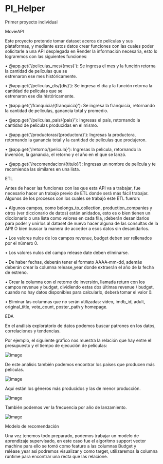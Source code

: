 # PI_Helper
Primer proyecto individual

MovieAPI

Este proyecto pretende tomar dataset acerca de películas y sus plataformas, y mediante estos datos crear 
funciones con las cuales poder solicitarle a una API desplegada en Render la información necesaria, esto lo 
lograremos con las siguientes funciones:

•	@app.get('/peliculas_mes/{mes}'): Se ingresa el mes y la función retorna la cantidad de películas que se   
  estrenaron ese mes históricamente.

•	@app.get('/peliculas_dis/{dis}'): Se ingresa el día y la función retorna la cantidad de películas que se   
  estrenaron ese día históricamente.

•	@app.get('/franquicia/{franquicia}'): Se ingresa la franquicia, retornando la cantidad de películas, ganancia 
  total y promedio.

•	@app.get('/peliculas_pais/{pais}'): Ingresas el país, retornando la cantidad de películas producidas en el mismo.

•	@app.get('/productoras/{productora}'): Ingresas la productora, retornando la ganancia total y la cantidad de 
  películas que produjeron.

•	@app.get('/retorno/{pelicula}'): Ingresas la película, retornando la inversión, la ganancia, el retorno y el 
  año en el que se lanzó.

•	@app.get('/recomendacion/{titulo}'): Ingresas un nombre de película y te recomienda las similares en una lista.


ETL


Antes de hacer las funciones con las que esta API va a trabajar, fue necesario hacer un trabajo previo de ETL donde 
será más fácil trabajar. Algunos de los procesos con los cuales se trabajó este ETL fueron:

•	Algunos campos, como belongs_to_collection, production_companies y otros (ver diccionario de datos) están anidados, 
  esto es o bien tienen un diccionario o una lista como valores en cada fila, ¡deberán desanidarlos para poder y 
  unirlos al dataset de nuevo hacer alguna de las consultas de la API! O bien buscar la manera de acceder a esos datos 
  sin desanidarlos.

•	Los valores nulos de los campos revenue, budget deben ser rellenados por el número 0.

•	Los valores nulos del campo release date deben eliminarse.

•	De haber fechas, deberán tener el formato AAAA-mm-dd, además deberán crear la columna release_year donde extraerán el 
  año de la fecha de estreno.

•	Crear la columna con el retorno de inversión, llamada return con los campos revenue y budget, dividiendo estas dos 
  últimas revenue / budget, cuando no hay datos disponibles para calcularlo, deberá tomar el valor 0.
  
•	Eliminar las columnas que no serán utilizadas: video, imdb_id, adult, original_title, vote_count, poster_path y homepage.


EDA

En el análisis exploratorio de datos podemos buscar patrones en los datos, correlaciones y tendencias.

Por ejemplo, el siguiente grafico nos muestra la relación que hay entre el presupuesto y el tiempo de ejecución de películas:

![image](https://github.com/robbalca/PI_Helper/assets/108275516/bbbad931-501e-43d3-9655-de9ecd81fe12)

De este análisis también podemos encontrar los países que producen más películas.


![image](https://github.com/robbalca/PI_Helper/assets/108275516/41d76bb4-9394-42b5-addc-d852da3380ab)

Aquí están los géneros más producidos y las de menor producción.


![image](https://github.com/robbalca/PI_Helper/assets/108275516/bb42b8b4-f7fc-4028-a46f-df1a29a24b83)

También podemos ver la frecuencia por año de lanzamiento.


![image](https://github.com/robbalca/PI_Helper/assets/108275516/35c610e7-8d2f-412c-8b3b-73a188c312e2)

Modelo de recomendación

Una vez tenemos todo preparado, podemos trabajar un modelo de aprendizaje supervisado, en este caso fue el algoritmo 
support vector machine para ello se tomó como feature a las columnas Budget y reléase_year así podremos visualizar y 
como target, utilizaremos la columna runtime para encontrar una recta que las relacione.






